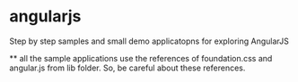 angularjs
=========

Step by step samples and small demo applicatopns for exploring AngularJS

** all the sample applications use the references of foundation.css and angular.js from lib folder. So, be careful about these references.
